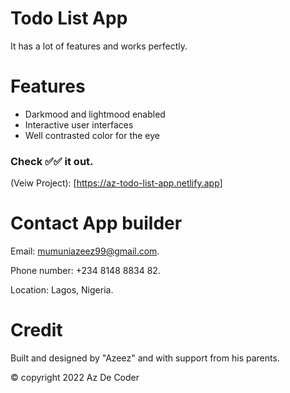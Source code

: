 # Todo List App


It has a lot of features and works perfectly. 

# Features
* Darkmood and lightmood enabled
* Interactive user interfaces
* Well contrasted color for the eye

### Check ✅✅ it out.

(Veiw Project): [https://az-todo-list-app.netlify.app]

# Contact App builder
Email: mumuniazeez99@gmail.com.

Phone number: +234 8148 8834 82.

Location: Lagos, Nigeria.

# Credit
Built and designed by "Azeez" and with support from his parents.

 © copyright 2022 Az De Coder